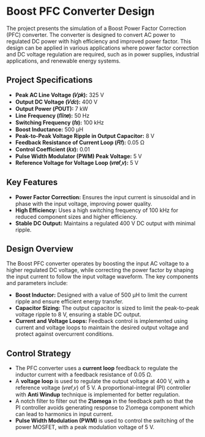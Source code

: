 # Boost PFC Converter Design

The project presents the simulation of a Boost Power Factor Correction (PFC) converter. The converter is designed to convert AC power to regulated DC power with high efficiency and improved power factor. This design can be applied in various applications where power factor correction and DC voltage regulation are required, such as in power supplies, industrial applications, and renewable energy systems.

## Project Specifications

- **Peak AC Line Voltage (𝑉𝑝𝑘):** 325 V
- **Output DC Voltage (𝑉𝑑𝑐):** 400 V
- **Output Power (𝑃OUT):** 7 kW
- **Line Frequency (𝑓𝑙𝑖𝑛𝑒):** 50 Hz
- **Switching Frequency (𝑓𝑠):** 100 kHz
- **Boost Inductance:** 500 μH
- **Peak-to-Peak Voltage Ripple in Output Capacitor:** 8 V
- **Feedback Resistance of Current Loop (𝑅𝑓):** 0.05 Ω
- **Control Coefficient (𝑘𝑥):** 0.01
- **Pulse Width Modulator (PWM) Peak Voltage:** 5 V
- **Reference Voltage for Voltage Loop (𝑣𝑟𝑒𝑓,𝑣):** 5 V

## Key Features

- **Power Factor Correction:** Ensures the input current is sinusoidal and in phase with the input voltage, improving power quality.
- **High Efficiency:** Uses a high switching frequency of 100 kHz for reduced component sizes and higher efficiency.
- **Stable DC Output:** Maintains a regulated 400 V DC output with minimal ripple.

## Design Overview

The Boost PFC converter operates by boosting the input AC voltage to a higher regulated DC voltage, while correcting the power factor by shaping the input current to follow the input voltage waveform. The key components and parameters include:

- **Boost Inductor:** Designed with a value of 500 μH to limit the current ripple and ensure efficient energy transfer.
- **Capacitor Sizing:** The output capacitor is sized to limit the peak-to-peak voltage ripple to 8 V, ensuring a stable DC output.
- **Current and Voltage Loops:** Feedback control is implemented using current and voltage loops to maintain the desired output voltage and protect against overcurrent conditions.
  
## Control Strategy

- The PFC converter uses a **current loop** feedback to regulate the inductor current with a feedback resistance of 0.05 Ω.
- A **voltage loop** is used to regulate the output voltage at 400 V, with a reference voltage (𝑣𝑟𝑒𝑓,𝑣) of 5 V. A proportional-integral (PI) controller with **Anti Windup** technique is implemented for better regulation.
- A notch filter to filter out the **2\omega** in the feedback path so that the PI controller avoids generating response to 2\omega component which can lead to harmonics in input current.
- **Pulse Width Modulation (PWM)** is used to control the switching of the power MOSFET, with a peak modulation voltage of 5 V.
